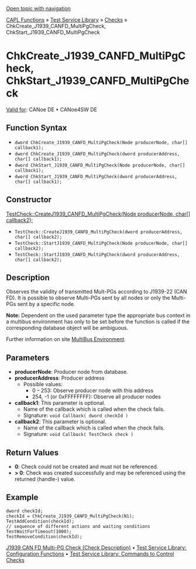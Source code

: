 [Open topic with navigation](../../../../../CANoeDEFamily.htm#Topics/CAPLFunctions/Test/Functions/CAPLfunctionChkCreateJ1939CANFDmultiPgCheck.md)

[CAPL Functions](../../CAPLfunctions.md) » [Test Service Library](../CAPLfunctionsTSLOverview.md) » [Checks](../CAPLfunctionsTSLCheckOverview.md) » ChkCreate_J1939_CANFD_MultiPgCheck, ChkStart_J1939_CANFD_MultiPgCheck

# ChkCreate_J1939_CANFD_MultiPgCheck, ChkStart_J1939_CANFD_MultiPgCheck

[Valid for](../../../Shared/FeatureAvailability.md):  CANoe DE • CANoe4SW DE

## Function Syntax

- `dword ChkCreate_J1939_CANFD_MultiPgCheck(Node producerNode, char[] callback1);`
- `dword ChkCreate_J1939_CANFD_MultiPgCheck(dword producerAddress, char[] callback1);`
- `dword ChkStart_J1939_CANFD_MultiPgCheck(Node producerNode, char[] callback1);`
- `dword ChkStart_J1939_CANFD_MultiPgCheck(dword producerAddress, char[] callback1);`

## Constructor

[TestCheck::CreateJ1939_CANFD_MultiPgCheck(Node producerNode, char[] callback2);](../../../Shared/CAPL/General/ClassesAndObjects.htm)
- `TestCheck::CreateJ1939_CANFD_MultiPgCheck(dword producerAddress, char[] callback2);`
- `TestCheck::StartJ1939_CANFD_MultiPgCheck(Node producerNode, char[] callback2);`
- `TestCheck::StartJ1939_CANFD_MultiPgCheck(dword producerAddress, char[] callback2);`

## Description

Observes the validity of transmitted Mult-PGs according to J1939-22 (CAN FD). It is possible to observe Multi-PGs sent by all nodes or only the Multi-PGs sent by a specific node.

**Note:** Dependent on the used parameter type the appropriate bus context in a multibus environment has only to be set before the function is called if the corresponding database object will be ambiguous.

Further information on site [MultiBus Environment](../../../Shared/CAPL/General/TestMultiBusEnvironment.md).

## Parameters

- **producerNode**: Producer node from database.
- **producerAddress**: Producer address
  - Possible values:
    - 0 – 253: Observe producer node with this address
    - 254, -1 (or 0xFFFFFFFF): Observe all producer nodes
- **callback1**: This parameter is optional.
  - Name of the callback which is called when the check fails.
  - Signature: `void Callback( dword checkId )`
- **callback2**: This parameter is optional.
  - Name of the callback which is called when the check fails.
  - Signature: `void Callback( TestCheck check )`

## Return Values

- **0**: Check could not be created and must not be referenced.
- **> 0**: Check was created successfully and may be referenced using the returned (handle-) value.

## Example

```plaintext
dword checkId;
checkId = ChkCreate_J1939_CANFD_MultiPgCheck(N1);
TestAddCondition(checkId);
// sequence of different actions and waiting conditions
TestWaitForTimeout(1000);
TestRemoveCondition(checkId);
```

[J1939 CAN FD Multi-PG Check (Check Description)](../../../TestCommands/CheckDescriptions/CDJ1939CANFDmultiPgCheck.md) • [Test Service Library: Configuration Functions](../CAPLfunctionsTSLConfigurationFunctions.md) • [Test Service Library: Commands to Control Checks](../CAPLfunctionsTSLCheckControlCommands.md)
